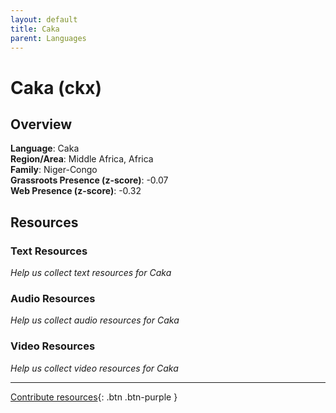 ```yaml
---
layout: default
title: Caka
parent: Languages
---
```


# Caka (ckx)

## Overview

**Language**: Caka  
**Region/Area**: Middle Africa, Africa  
**Family**: Niger-Congo  
**Grassroots Presence (z-score)**: -0.07  
**Web Presence (z-score)**: -0.32  

## Resources

### Text Resources
*Help us collect text resources for Caka*

### Audio Resources
*Help us collect audio resources for Caka*

### Video Resources
*Help us collect video resources for Caka*

---

[Contribute resources](https://forms.office.com/e/1SfLJx3u1r){: .btn .btn-purple }
